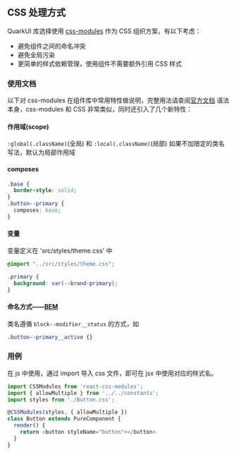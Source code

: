 ## CSS 处理方式

QuarkUI 库选择使用 [css-modules](https://github.com/css-modules/css-modules) 作为 CSS 组织方案，有以下考虑：
- 避免组件之间的命名冲突
- 避免全局污染
- 更简单的样式依赖管理，使用组件不需要额外引用 CSS 样式

### 使用文档

以下对 css-modules 在组件库中常用特性做说明，完整用法请查阅[官方文档](https://github.com/css-modules/css-modules)
语法本身，css-modules 和 CSS 非常类似，同时还引入了几个新特性：

#### 作用域(scope)

`:global(.className)`(全局) 和 `:local(.className)`(局部)
如果不加限定的类名写法，默认为局部作用域

#### composes
```css
.base {
  border-style: solid;
}
.button--primary {
  composes: base;
}
```

#### 变量
变量定义在 'src/styles/theme.css' 中

```css
@import "../src/styles/theme.css";

.primary {
  background: var(--brand-primary);
}
```

#### 命名方式——[BEM](http://getbem.com/introduction/)
类名遵循 `block--modifier__status` 的方式，如
```css
.button--primary__active {}
```

### 用例
在 js 中使用，通过 import 导入 css 文件，即可在 jsx 中使用对应的样式名。

```js
import CSSModules from 'react-css-modules';
import { allowMultiple } from '../../constants';
import styles from './Button.css';

@CSSModules(styles, { allowMultiple })
class Button extends PureComponent {
  render() {
    return <button styleName="button"></button>
  }
}
```